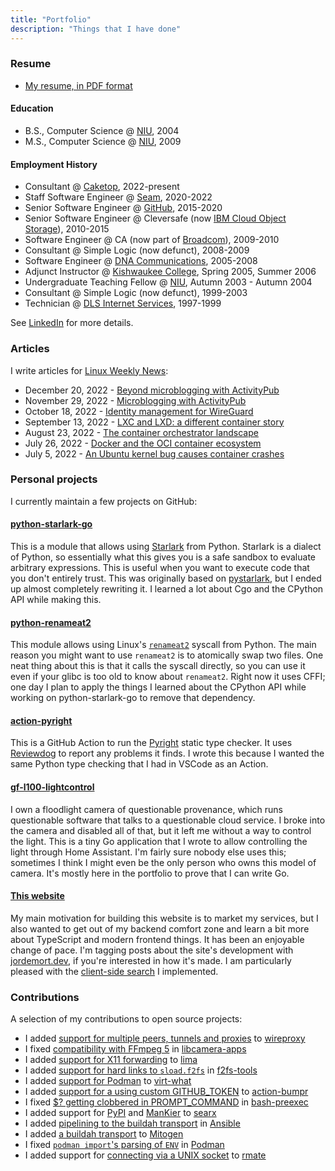 ```yaml
---
title: "Portfolio"
description: "Things that I have done"
---
```



### Resume

- [My resume, in PDF format](/jordan-webb-resume-december-2022.pdf)

#### Education

- B.S., Computer Science @ [NIU](https://www.cs.niu.edu/), 2004
- M.S., Computer Science @ [NIU](https://www.cs.niu.edu/), 2009

#### Employment History

- Consultant @ [Caketop](https://caketop.app), 2022-present
- Staff Software Engineer @ [Seam](https://www.getseam.com/), 2020-2022
- Senior Software Engineer @ [GitHub](https://github.com/), 2015-2020
- Senior Software Engineer @ Cleversafe (now [IBM Cloud Object Storage](https://www.ibm.com/cloud/object-storage)), 2010-2015
- Software Engineer @ CA (now part of [Broadcom](https://www.broadcom.com/)), 2009-2010
- Consultant @ Simple Logic (now defunct), 2008-2009
- Software Engineer @ [DNA Communications](https://www.dnacom.com/), 2005-2008
- Adjunct Instructor @ [Kishwaukee College](https://kish.edu/), Spring 2005, Summer 2006
- Undergraduate Teaching Fellow @ [NIU](https://www.cs.niu.edu/), Autumn 2003 - Autumn 2004
- Consultant @ Simple Logic (now defunct), 1999-2003
- Technician @ [DLS Internet Services](https://www.dls.net/), 1997-1999

See [LinkedIn](https://www.linkedin.com/in/jordanwebbfromchicago/) for more details.

### Articles

I write articles for [Linux Weekly News](https://lwn.net):

- December 20, 2022 - [Beyond microblogging with ActivityPub](https://lwn.net/Articles/918224/)
- November 29, 2022 - [Microblogging with ActivityPub](https://lwn.net/Articles/916154/)
- October 18, 2022 - [Identity management for WireGuard](https://lwn.net/Articles/910766/)
- September 13, 2022 - [LXC and LXD: a different container story](https://lwn.net/Articles/907613/)
- August 23, 2022 - [The container orchestrator landscape](https://lwn.net/Articles/905164/)
- July 26, 2022 - [Docker and the OCI container ecosystem](https://lwn.net/Articles/902049/)
- July 5, 2022 - [An Ubuntu kernel bug causes container crashes](https://lwn.net/Articles/899420/)

### Personal projects

I currently maintain a few projects on GitHub:

#### [python-starlark-go](https://github.com/caketop/python-starlark-go/)

This is a module that allows using [Starlark](https://github.com/google/starlark-go/) from Python.
Starlark is a dialect of Python, so essentially what this gives you is a safe sandbox to evaluate arbitrary expressions.
This is useful when you want to execute code that you don't entirely trust.
This was originally based on [pystarlark](https://github.com/ColdHeat/pystarlark), but I ended up almost completely rewriting it.
I learned a lot about Cgo and the CPython API while making this.

#### [python-renameat2](https://github.com/jordemort/python-renameat2/)

This module allows using Linux's [`renameat2`](https://manpages.debian.org/buster/manpages-dev/renameat.2.en.html) syscall from Python.
The main reason you might want to use `renameat2` is to atomically swap two files.
One neat thing about this is that it calls the syscall directly, so you can use it even if your glibc is too old to know about `renameat2`.
Right now it uses CFFI; one day I plan to apply the things I learned about the CPython API while working on python-starlark-go to remove that dependency.

#### [action-pyright](https://github.com/jordemort/action-pyright/)

This is a GitHub Action to run the [Pyright](https://github.com/microsoft/pyright) static type checker.
It uses [Reviewdog](https://github.com/reviewdog/reviewdog) to report any problems it finds.
I wrote this because I wanted the same Python type checking that I had in VSCode as an Action.

#### [gf-l100-lightcontrol](https://github.com/jordemort/gf-l100-lightcontrol/)

I own a floodlight camera of questionable provenance, which runs questionable software that talks to a questionable cloud service.
I broke into the camera and disabled all of that, but it left me without a way to control the light.
This is a tiny Go application that I wrote to allow controlling the light through Home Assistant.
I'm fairly sure nobody else uses this; sometimes I think I might even be the only person who owns this model of camera.
It's mostly here in the portfolio to prove that I can write Go.

#### [This website](https://github.com/jordemort/jordemort.github.io/)

My main motivation for building this website is to market my services, but I also wanted to get out of my backend comfort zone and learn a bit more about TypeScript and modern frontend things.
It has been an enjoyable change of pace.
I'm tagging posts about the site's development with <a class="p-category" href="/tags/jordemort.dev/">jordemort.dev</a>, if you're interested in how it's made.
I am particularly pleased with the [client-side search](/blog/client-side-search/) I implemented.

### Contributions

A selection of my contributions to open source projects:

- I added [support for multiple peers, tunnels and proxies](https://github.com/octeep/wireproxy/pull/47) to [wireproxy](https://github.com/octeep/wireproxy/)
- I fixed [compatibility with FFmpeg 5](https://github.com/raspberrypi/libcamera-apps/pull/335) in [libcamera-apps](https://github.com/raspberrypi/libcamera-apps/)
- I added [support for X11 forwarding](https://github.com/lima-vm/lima/pull/877) to [lima](https://github.com/lima-vm/lima/)
- I added [support for hard links to `sload.f2fs`](https://git.kernel.org/pub/scm/linux/kernel/git/jaegeuk/f2fs-tools.git/commit/?id=747b74cb9cad6ac588b37a8b0c4b0971bd2eda70) in [f2fs-tools](https://git.kernel.org/pub/scm/linux/kernel/git/jaegeuk/f2fs-tools.git/)
- I added [support for Podman](http://git.annexia.org/?p=virt-what.git;a=commit;h=1df728aa4b1d2814265f9c86494f7d55ee0cf9af) to [virt-what](https://people.redhat.com/~rjones/virt-what/)
- I added [support for a using custom GITHUB_TOKEN](https://github.com/haya14busa/action-bumpr/pull/33) to [action-bumpr](https://github.com/haya14busa/action-bumpr/)
- I fixed [$? getting clobbered in PROMPT_COMMAND](https://github.com/rcaloras/bash-preexec/pull/131) in [bash-preexec](https://github.com/rcaloras/bash-preexec/)
- I added support for [PyPI](https://github.com/searx/searx/pull/2830) and [ManKier](https://github.com/searx/searx/pull/2829) to [searx](https://github.com/searx/searx/)
- I added [pipelining to the buildah transport](https://github.com/ansible/ansible/pull/59745) in [Ansible](https://github.com/ansible/ansible/)
- I added [a buildah transport](https://github.com/mitogen-hq/mitogen/pull/595) to [Mitogen](https://github.com/mitogen-hq/mitogen/)
- I fixed [`podman import`'s parsing of `ENV`](https://github.com/containers/podman/pull/3333) in [Podman](https://github.com/containers/podman/)
- I added support for [connecting via a UNIX socket](https://github.com/aurora/rmate/pull/63) to [rmate](https://github.com/aurora/rmate)
